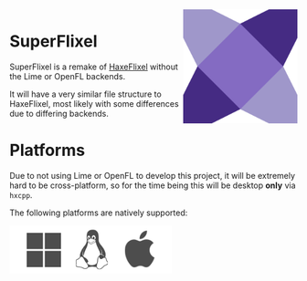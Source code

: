 <img src="images/superflixel.svg" alt="SuperFlixel Logo" align="right" width="200" height="200" />

# SuperFlixel
SuperFlixel is a remake of [HaxeFlixel](https://github.com/HaxeFlixel/flixel) without the Lime or OpenFL backends.

It will have a very similar file structure to HaxeFlixel, most likely with
some differences due to differing backends.

# Platforms
Due to not using Lime or OpenFL to develop this project, it will be extremely hard to
be cross-platform, so for the time being this will be desktop **only** via `hxcpp`.

The following platforms are natively supported:

![](images/platforms.png)
